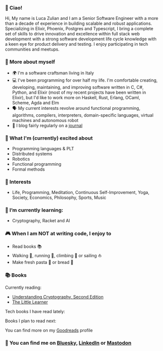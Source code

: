 ### :wave: Ciao!

Hi, My name is Luca Zulian and I am a Senior Software Engineer with a more than a decade of experience in building scalable and robust applications.
Specializing in Elixir, Phoenix, Postgres and Typescript, I bring a complete set of skills to drive innovation and excellence within full stack web development with a strong software development life cycle knowledge with a keen eye for product delivery and testing.
I enjoy participating in tech communities and meetups.

### :billed_cap: More about myself

- :earth_africa: I'm a software craftsman living in Italy
- :computer: I've been programming for over half my life. I'm comfortable creating, developing, maintaining, and improving software written in C, C#, Python, and Elixir (most of my recent projects have been written in Elixir), but I'd like to work more on Haskell, Rust, Erlang, OCaml, Scheme, Agda and Elm
- :speaking_head: My current interests revolve around functional programming, algorithms, compilers, interpreters, domain-specific languages, virtual machines and autonomous robot
- :speech_balloon: I blog fairly regularly on a [journal](https://github.com/lucazulian/journal)

### :raised_hands: What I'm (currently) excited about

- Programming languages & PLT
- Distributed systems
- Robotics
- Functional programming
- Formal methods

### :brain: Interests

- Life, Programming, Meditation, Continuous Self-Improvement, Yoga, Society, Economics, Philosophy, Sports, Music

### :seedling: I’m currently learning:

- Cryptography, Racket and AI

### :video_game: When I am NOT at writing code, I enjoy to

- Read books :books:
- Walking :walking:, running :running:, climbing :climbing: or sailing :sailboat:
- Make fresh pasta :spaghetti: or bread :bread:

### :books: Books

Currently reading:
- [Understanding Cryptography, Second Edition](https://www.cryptography-textbook.com/)
- [The Little Learner](https://www.thelittlelearner.com/)

Tech books I have read lately:

Books I plan to read next:

You can find more on my [Goodreads](https://www.goodreads.com/user/show/75913668-luca) profile

### :newspaper: You can find me on [Bluesky](https://bsky.app/profile/lucazulian.bsky.social), [LinkedIn](https://www.linkedin.com/in/zulianluca/) or [Mastodon](https://mastodon.online/@luca_julian)
